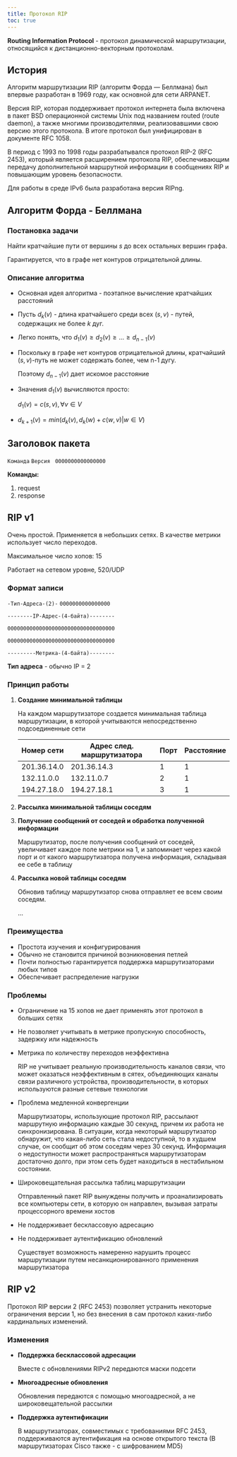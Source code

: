```yaml
---
title: Протокол RIP
toc: true
---
```


**Routing Information Protocol** - протокол динамической маршрутизации, относящийся к дистанционно-векторным протоколам. 

## История

Алгоритм маршрутизации RIP (алгоритм Форда — Беллмана) был впервые разработан в 1969 году, как основной для сети ARPANET.

Версия RIP, которая поддерживает протокол интернета была включена в пакет BSD операционной системы Unix под названием routed (route daemon), а также многими производителями, реализовавшими свою версию этого протокола. В итоге протокол был унифицирован в документе RFC 1058.

В период с 1993 по 1998 годы разрабатывался протокол RIP-2 (RFC 2453), который является расширением протокола RIP, обеспечивающим передачу дополнительной маршрутной информации в сообщениях RIP и повышающим уровень безопасности.

Для работы в среде IPv6 была разработана версия RIPng.

## Алгоритм Форда - Беллмана

### Постановка задачи

Найти кратчайшие пути от вершины $s$ до всех остальных вершин графа.

Гарантируется, что в графе нет контуров отрицательной длины.

### Описание алгоритма

* Основная идея алгоритма - поэтапное вычисление кратчайших расстояний

* Пусть $d_k(v)$ - длина кратчайшего среди всех $(s, v)$ - путей, содержащих не более $k$ дуг.

* Легко понять, что $d_1(v) \geq d_2(v) \geq ... \geq d_{n-1}(v)$

* Поскольку в графе нет контуров отрицательной длины, кратчайший $(s, v)$-путь не может содержать более, чем n-1 дугу.

  Поэтому $d_{n-1}(v)$ дает искомое расстояние

* Значения $d_1(v)$ вычисляются просто:

  $d_1(v) = c(s, v),  \forall v \in V$

* $d_{k+1}(v) = min(d_k(v), d_k(w) + c(w,v) |w \in V)$

## Заголовок пакета

`Команда` `Версия ` `0000000000000000`

**Команды:**

1. request
2. response

## RIP v1

Очень простой. Применяется в небольших сетях. В качестве метрики использует число переходов.

Максимальное число хопов: 15

Работает на сетевом уровне, 520/UDP

### Формат записи

`-Тип-Адреса-(2)-` `0000000000000000`

`--------IP-Адрес-(4-байта)--------`

`0000000000000000000000000000000000`

`0000000000000000000000000000000000`

`---------Метрика-(4-байта)--------`

**Тип адреса** - обычно IP = 2

### Принцип работы

1. **Создание минимальной таблицы**

   На каждом маршрутизаторе создается минимальная таблица маршрутизации, в которой учитываются непосредственно подсоединенные сети

   | Номер сети  | Адрес след. маршрутизатора | Порт | Расстояние |
   | ----------- | -------------------------- | ---- | ---------- |
   | 201.36.14.0 | 201.36.14.3                | 1    | 1          |
   | 132.11.0.0  | 132.11.0.7                 | 2    | 1          |
   | 194.27.18.0 | 194.27.18.1                | 3    | 1          |

2. **Рассылка минимальной таблицы соседям**

3. **Получение сообщений от соседей и обработка полученной информации**

   Маршрутизатор, после получения сообщений от соседей, увеличивает каждое поле метрики на 1, и запоминает через какой порт и от какого маршрутизатора получена информация, складывая ее себе в таблицу

4. **Рассылка новой таблицы соседям**

   Обновив таблицу маршрутизатор снова отправляет ее всем своим соседям. 

   ...

### Преимущества

* Простота изучения и конфигурирования
* Обычно не становится причиной возникновения петлей
* Почти полностью гарантируется поддержка маршрутизаторами любых типов
* Обеспечивает распределение нагрузки

### Проблемы

* Ограничение на 15 хопов не дает применять этот протокол в больших сетях

* Не позволяет учитывать в метрике пропускную способность, задержку или надежность

* Метрика по количеству переходов неэффективна 

  RIP не учитывает реальную производительность каналов связи, что может оказаться неэффективным в сятех, объединяющих каналы связи различного устройства, производительности, в которых используются разные сетевые технологии

* Проблема медленной конвергенции

  Маршрутизаторы, использующие протокол RIP, рассылают маршрутную информацию каждые 30 секунд, причем их работа не синхронизирована. В ситуации, когда некоторый маршрутизатор обнаружит, что какая-либо сеть стала недоступной, то в худшем случае, он сообщит об этом соседям через 30 секунд. Информация о недоступности может распространяться маршрутизаторам достаточно долго, при этом сеть будет находиться в нестабильном состоянии.

* Широковещательная рассылка таблиц маршрутизации

  Отправленный пакет RIP вынуждены получить и проанализировать  все компьютеры сети, в которую он направлен, вызывая затраты процессорного времени хостов

* Не поддерживает бесклассовую адресацию

* Не поддерживает аутентификацию обновлений

  Существует возможность намеренно нарушить процесс маршрутизации путем несанкционированного применения маршрутизатора

## RIP v2

Протокол RIP версии 2 (RFC 2453) позволяет устранить некоторые ограничения версии 1, но без внесения в сам протокол каких-либо кардинальных изменений.

### Изменения

* **Поддержка бесклассовой адресации** 

  Вместе с обновлениями RIPv2 передаются маски подсети 

* **Многоадресные обновления**

  Обновления передаются с помощью многоадресной, а не широковещательной рассылки

* **Поддержка аутентификации**

  В маршрутизаторах, совместимых с требованиями RFC 2453, поддерживаются аутентификация на основе открытого текста (В маршрутизаторах Cisco также - с шифрованием MD5)
